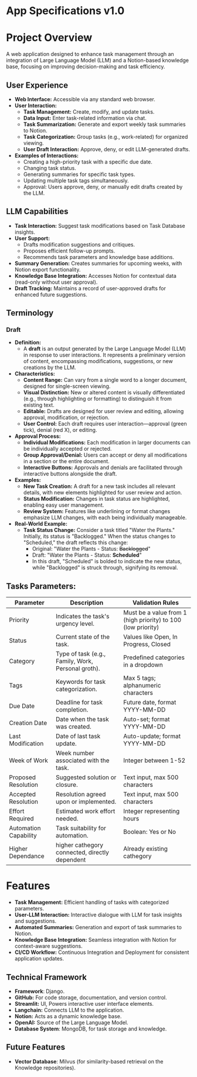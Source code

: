 # **App Specifications v1.0**

# Project Overview

A web application designed to enhance task management through an integration of Large Language Model (LLM) and a Notion-based knowledge base, focusing on improving decision-making and task efficiency.

## **User Experience**

- **Web Interface:** Accessible via any standard web browser.
- **User Interaction:**
    - **Task Management:** Create, modify, and update tasks.
    - **Data Input:** Enter task-related information via chat.
    - **Task Summarization:** Generate and export weekly task summaries to Notion.
    - **Task Categorization:** Group tasks (e.g., work-related) for organized viewing.
    - **User Draft Interaction:** Approve, deny, or edit LLM-generated drafts.
- **Examples of Interactions:**
    - Creating a high-priority task with a specific due date.
    - Changing task status.
    - Generating summaries for specific task types.
    - Updating multiple task tags simultaneously.
    - Approval: Users approve, deny, or manually edit drafts created by the LLM.

## **LLM Capabilities**

- **Task Interaction:** Suggest task modifications based on Task Database insights.
- **User Support:**
    - Drafts modification suggestions and critiques.
    - Proposes efficient follow-up prompts.
    - Recommends task parameters and knowledge base additions.
- **Summary Generation:** Creates summaries for upcoming weeks, with Notion export functionality.
- **Knowledge Base Integration:** Accesses Notion for contextual data (read-only without user approval).
- **Draft Tracking:** Maintains a record of user-approved drafts for enhanced future suggestions.

## **Terminology**

### **Draft**

- **Definition:**
    - A **draft** is an output generated by the Large Language Model (LLM) in response to user interactions. It represents a preliminary version of content, encompassing modifications, suggestions, or new creations by the LLM.
- **Characteristics:**
    - **Content Range:** Can vary from a single word to a longer document, designed for single-screen viewing.
    - **Visual Distinction:** New or altered content is visually differentiated (e.g., through highlighting or formatting) to distinguish it from existing text.
    - **Editable:** Drafts are designed for user review and editing, allowing approval, modification, or rejection.
    - **User Control:** Each draft requires user interaction—approval (green tick), denial (red X), or editing.
- **Approval Process:**
    - **Individual Modifications:** Each modification in larger documents can be individually accepted or rejected.
    - **Group Approval/Denial:** Users can accept or deny all modifications in a section or the entire document.
    - **Interactive Buttons:** Approvals and denials are facilitated through interactive buttons alongside the draft.
- **Examples:**
    - **New Task Creation:** A draft for a new task includes all relevant details, with new elements highlighted for user review and action.
    - **Status Modification:** Changes in task status are highlighted, enabling easy user management.
    - **Review System:** Features like underlining or format changes emphasize LLM changes, with each being individually manageable.
- **Real-World Example:**
    - **Task Status Change:** Consider a task titled "Water the Plants." Initially, its status is "Backlogged." When the status changes to "Scheduled," the draft reflects this change:
        - Original: "Water the Plants - Status: ~~Backlogged~~"
        - Draft: "Water the Plants - Status: **Scheduled**"
        - In this draft, "Scheduled" is bolded to indicate the new status, while "Backlogged" is struck through, signifying its removal.

## Tasks Parameters:

| Parameter | Description | Validation Rules |
| --- | --- | --- |
| Priority | Indicates the task's urgency level. | Must be a value from 1 (high priority) to 100 (low priority) |
| Status | Current state of the task. | Values like Open, In Progress, Closed |
| Category | Type of task (e.g., Family, Work, Personal groth). | Predefined categories in a dropdown |
| Tags | Keywords for task categorization. | Max 5 tags; alphanumeric characters |
| Due Date | Deadline for task completion. | Future date, format YYYY-MM-DD |
| Creation Date | Date when the task was created. | Auto-set; format YYYY-MM-DD |
| Last Modification | Date of last task update. | Auto-update; format YYYY-MM-DD |
| Week of Work | Week number associated with the task. | Integer between 1-52 |
| Proposed Resolution | Suggested solution or closure. | Text input, max 500 characters |
| Accepted Resolution | Resolution agreed upon or implemented. | Text input, max 500 characters |
| Effort Required | Estimated work effort needed. | Integer representing hours |
| Automation Capability | Task suitability for automation. | Boolean: Yes or No |
| Higher Dependance | higher cathegory connected, directly dependent | Already existing cathegory |

# Features

- **Task Management:** Efficient handling of tasks with categorized parameters.
- **User-LLM Interaction:** Interactive dialogue with LLM for task insights and suggestions.
- **Automated Summaries:** Generation and export of task summaries to Notion.
- **Knowledge Base Integration:** Seamless integration with Notion for context-aware suggestions.
- **CI/CD Workflow:** Continuous Integration and Deployment for consistent application updates.

## **Technical Framework**

- **Framework**: Django.
- **GitHub:** For code storage, documentation, and version control.
- **Streamlit:** UI, Powers interactive user interface elements.
- **Langchain:** Connects LLM to the application.
- **Notion:** Acts as a dynamic knowledge base.
- **OpenAI:** Source of the Large Language Model.
- **Database System**: MongoDB, for task storage and knowledge.

## Future Features

- **Vector Database**: Milvus (for similarity-based retrieval on the Knowledge repositories).